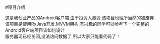 #项目介绍

这是我创业产品的Android客户端.由于投资人撤资.该项目也理所当然的被废弃.
<br>
该项目是使用RxJava开发.MVVM架构.有兴趣的同学可以参考下一个完整的Android客户端项目该如何设计
<br>
服务器现已经关闭,没法访问数据了,所以大家只能看代码了！
